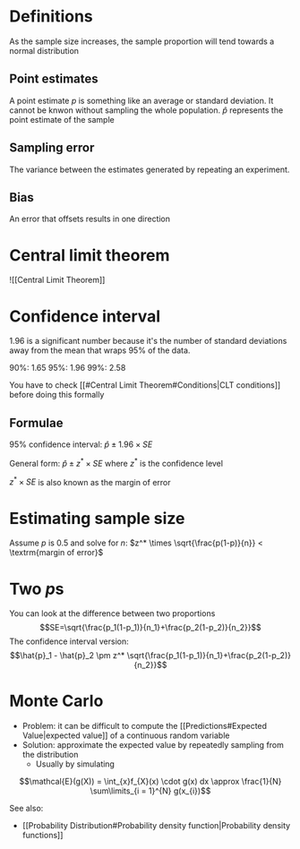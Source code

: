 # Definitions
As the sample size increases, the sample proportion will tend towards a normal distribution

## Point estimates
A point estimate $p$ is something like an average or standard deviation. It cannot be knwon without sampling the whole population. $\hat{p}$ represents the point estimate of the sample

## Sampling error
The variance between the estimates generated by repeating an experiment.

## Bias
An error that offsets results in one direction

# Central limit theorem
![[Central Limit Theorem]]

# Confidence interval
1.96 is a significant number because it's the number of standard deviations away from the mean that wraps 95% of the data.

90%: 1.65
95%: 1.96
99%: 2.58

You have to check [[#Central Limit Theorem#Conditions|CLT conditions]] before doing this formally

## Formulae
95% confidence interval:
	$\hat{p} \pm 1.96 \times SE$

General form:
	$\hat{p} \pm z^* \times SE$
		where 
		$z^*$ is the confidence level

$z^* \times SE$ is also known as the margin of error

# Estimating sample size
Assume $p$ is 0.5 and solve for $n$:
$z^* \times \sqrt{\frac{p(1-p)}{n}} < \textrm{margin of error}$

# Two $p$s
You can look at the difference between two proportions
$$SE=\sqrt{\frac{p_1(1-p_1)}{n_1}+\frac{p_2(1-p_2)}{n_2}}$$
The confidence interval version:
$$\hat{p}_1 - \hat{p}_2 \pm z^* \sqrt{\frac{p_1(1-p_1)}{n_1}+\frac{p_2(1-p_2)}{n_2}}$$

# Monte Carlo
- Problem: it can be difficult to compute the [[Predictions#Expected Value|expected value]] of a continuous random variable
- Solution: approximate the expected value by repeatedly sampling from the distribution
	- Usually by simulating

$$\mathcal{E}(g(X)) = \int_{x}f_{X}(x) \cdot g(x) dx \approx \frac{1}{N} \sum\limits_{i = 1}^{N} g(x_{i})$$

See also:
- [[Probability Distribution#Probability density function|Probability density functions]]